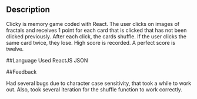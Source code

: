 ## Description
Clicky is memory game coded with React. The user clicks on images of fractals and receives 1 point for each card that is clicked that has not been clicked previously.  After each click, the cards shuffle.  If the user clicks the same card twice, they lose.  High score is recorded.  A perfect score is twelve.


##Language Used
ReactJS
JSON

##Feedback

Had several bugs due to character case sensitivity, that took a while to work out. 
Also, took several iteration for the shuffle function to work correctly.
